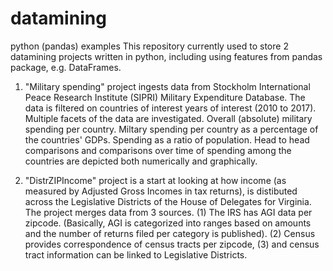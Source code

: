 # datamining
python (pandas) examples
This repository currently used to store 2 datamining projects written in python, including using features from pandas package, 
e.g. DataFrames. 

1. "Military spending" project ingests data from Stockholm International Peace Research Institute (SIPRI) Military Expenditure Database.
The data is filtered on countries of interest years of interest (2010 to 2017). 
Multiple facets of the data are investigated. Overall (absolute) military spending per country. Miltary spending per country as 
a percentage of the countries' GDPs. Spending as a ratio of population. Head to head comparisons and comparisons over time
of spending among the countries are depicted both numerically and graphically. 

2. "DistrZIPIncome" project is a start at looking at how income (as measured by Adjusted Gross Incomes in tax returns), is distibuted across the Legislative Districts of the House of Delegates for Virginia. The project merges data from 3 sources. (1) The IRS has AGI data per zipcode. (Basically, AGI is categorized into ranges based on amounts and the number of returns filed per category is published).
(2) Census provides correspondence of census tracts per zipcode, (3) and census tract information can be linked to Legislative Districts. 
